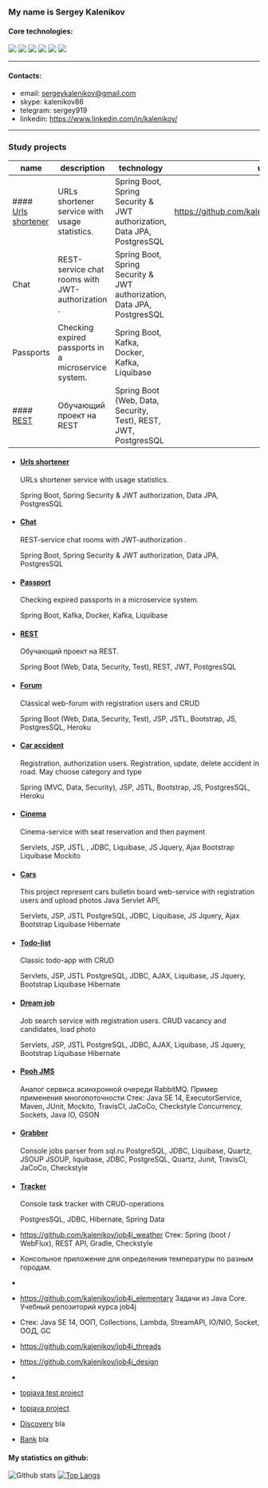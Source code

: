 ### My name is Sergey Kalenikov

#### Core technologies:

![](https://img.shields.io/badge/java-%3E%3D%208%20-orange) ![](https://img.shields.io/badge/Spring-%3E%3D%205.0-brightgreen) ![](https://img.shields.io/badge/maven-3-green) ![](https://img.shields.io/badge/postgres-8-blue) ![](https://img.shields.io/badge/Hibernate-%3E%3D%205.0-yellowgreen) ![](https://img.shields.io/badge/Travis-CI-brightgreen)

---

#### Contacts:

* email: sergeykalenikov@gmail.com
* skype: kalenikov86
* telegram: sergey919
* linkedin: https://www.linkedin.com/in/kalenikov/

---

### Study projects

| name           | description                                          | technology                                                              | url                                             |   |
|----------------|------------------------------------------------------|-------------------------------------------------------------------------|-------------------------------------------------|---|
| #### [Urls shortener](https://github.com/kalenikov/job4j_url_shortcut) | URLs shortener service with usage statistics.        | Spring Boot, Spring Security & JWT authorization, Data JPA, PostgresSQL | https://github.com/kalenikov/job4j_url_shortcut |   |
| Chat           | REST-service chat rooms with JWT-authorization .     | Spring Boot, Spring Security & JWT authorization, Data JPA, PostgresSQL |                                                 |   |
| Passports      | Checking expired passports in a microservice system. | Spring Boot, Kafka, Docker, Kafka, Liquibase                            |                                                 |   |
| #### [REST](https://github.com/kalenikov/job4j_rest)      | Обучающий проект на REST |Spring Boot (Web, Data, Security, Test), REST, JWT, PostgresSQL |                                                 |   |

- #### [Urls shortener](https://github.com/kalenikov/job4j_url_shortcut)
  URLs shortener service with usage statistics.

  Spring Boot, Spring Security & JWT authorization, Data JPA, PostgresSQL


- #### [Chat](https://github.com/kalenikov/job4j_chat)
  REST-service chat rooms with JWT-authorization .

  Spring Boot, Spring Security & JWT authorization, Data JPA, PostgresSQL


- #### [Passport](https://github.com/kalenikov/job4j_passport)
  Checking expired passports in a microservice system.

  Spring Boot, Kafka, Docker, Kafka, Liquibase


- #### [REST](https://github.com/kalenikov/job4j_rest)
  Обучающий проект на REST.

  Spring Boot (Web, Data, Security, Test), REST, JWT, PostgresSQL


- #### [Forum](https://github.com/kalenikov/job4j_forum)
  Classical web-forum with registration users and CRUD

  Spring Boot (Web, Data, Security, Test), JSP, JSTL, Bootstrap, JS, PostgresSQL, Heroku

- #### [Car accident](https://github.com/kalenikov/job4j_car_accident)
  Registration, authorization users. Registration, update, delete accident in road. May choose category and type

  Spring (MVC, Data, Security), JSP, JSTL, Bootstrap, JS, PostgresSQL, Heroku


- #### [Cinema](https://github.com/kalenikov/job4j_cinema)
  Cinema-service with seat reservation and then payment

  Servlets, JSP, JSTL , JDBC, Liquibase, JS Jquery, Ajax Bootstrap Liquibase Mockito


- #### [Cars](https://github.com/kalenikov/job4j_cars)
  This project represent cars bulletin board web-service with registration users and upload photos Java Servlet API,

  Servlets, JSP, JSTL PostgreSQL, JDBC, Liquibase, JS Jquery, Ajax Bootstrap Liquibase Hibernate


- #### [Todo-list](https://github.com/kalenikov/job4j_todo)
  Classic todo-app with CRUD

  Servlets, JSP, JSTL PostgreSQL, JDBC, AJAX, Liquibase, JS Jquery, Bootstrap Liquibase Hibernate

- #### [Dream job](https://github.com/kalenikov/job4j_dreamjob)
  Job search service with registration users. CRUD vacancy and candidates, load photo

  Servlets, JSP, JSTL PostgreSQL, JDBC, AJAX, Liquibase, JS Jquery, Bootstrap Liquibase Hibernate


- #### [Pooh JMS](https://github.com/kalenikov/job4j_pooh)
  Аналог сервиса асинхронной очереди RabbitMQ. Пример применения многопоточности Стек: Java SE 14, ExecutorService,
  Maven, JUnit, Mockito, TravisCI, JaCoCo, Checkstyle Concurrency, Sockets, Java IO, GSON

- #### [Grabber](https://github.com/kalenikov/job4j_grabber)
  Console jobs parser from sql.ru PostgreSQL, JDBC, Liquibase, Quartz, JSOUP JSOUP, liquibase, JDBC, PostgreSQL, Quartz,
  Junit, TravisCI, JaCoCo, Checkstyle

- #### [Tracker](https://github.com/kalenikov/job4j_tracker)
  Console task tracker with CRUD-operations

  PostgresSQL, JDBC, Hibernate, Spring Data


- https://github.com/kalenikov/job4j_weather
  Стек: Spring (boot / WebFlux), REST API, Gradle, Checkstyle
- Консольное приложение для определения температуры по разным городам.
-
- https://github.com/kalenikov/job4j_elementary
  Задачи из Java Core. Учебный репозиторий курса job4j
- Стек: Java SE 14, ООП, Collections, Lambda, StreamAPI, IO/NIO, Socket, ООД, GC

- https://github.com/kalenikov/job4j_threads
- https://github.com/kalenikov/job4j_design
-

- [topjava test project](https://github.com/kalenikov/JavaRushIntership)

- [topjava project](https://github.com/kalenikov/topjava)


- [Discovery](https://github.com/kalenikov/job4j_discovery) bla


- [Bank](https://github.com/kalenikov/job4j_bank) bla

#### My statistics on github:

![Github stats](https://github-readme-stats.vercel.app/api?username=kalenikov&hide=stars,prs,issues,contribs)
[![Top Langs](https://github-readme-stats.vercel.app/api/top-langs/?username=kalenikov&layout=compact)](https://github.com/kalenikov/github-readme-stats)
